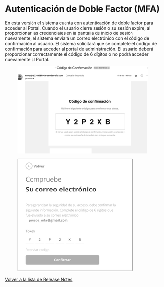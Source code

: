 # Autenticación de Doble Factor (MFA)

En esta versión el sistema cuenta con autenticación de doble factor para acceder al Portal. Cuando el usuario cierre sesión o su sesión expire, al proporcionar las credenciales en la pantalla de inicio de sesión nuevamente, el sistema enviará un correo electrónico con el código de confirmación al usuario. El sistema solicitará que se complete el código de confirmación para acceder al portal de administración. El usuario deberá proporcionar correctamente el código de 6 dígitos o no podrá acceder nuevamente al Portal.

<figure><img src="../../.gitbook/assets/image (187).png" alt=""><figcaption></figcaption></figure>

<figure><img src="../../.gitbook/assets/image (80).png" alt="" width="375"><figcaption></figcaption></figure>

[Volver a la lista de Release Notes](./)&#x20;
